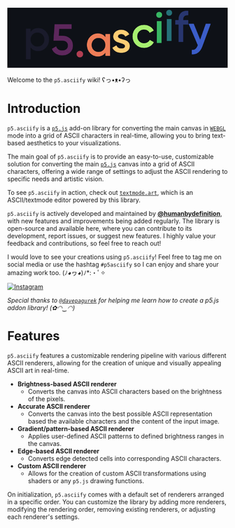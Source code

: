 <p align="center">
  <img src="https://github.com/humanbydefinition/p5.asciify/raw/main/repo_assets/p5.asciify.animated-logo.gif" />
</p>

Welcome to the `p5.asciify` wiki! ʕっ•ᴥ•ʔっ

# Introduction

`p5.asciify` is a [`p5.js`](https://p5js.org/) add-on library for converting the main canvas in [`WEBGL`](https://p5js.org/reference/p5/WEBGL/) mode into a grid of ASCII characters in real-time, allowing you to bring text-based aesthetics to your visualizations.

The main goal of `p5.asciify` is to provide an easy-to-use, customizable solution for converting the main [`p5.js`](https://p5js.org/) canvas into a grid of ASCII characters, offering a wide range of settings to adjust the ASCII rendering to specific needs and artistic vision.

To see `p5.asciify` in action, check out [`textmode.art`](https://textmode.art/), which is an ASCII/textmode editor powered by this library.

`p5.asciify` is actively developed and maintained by [**@humanbydefinition**](https://github.com/humanbydefinition), with new features and improvements being added regularly. The library is open-source and available here, where you can contribute to its development, report issues, or suggest new features. I highly value your feedback and contributions, so feel free to reach out!

I would love to see your creations using `p5.asciify`! Feel free to tag me on social media or use the hashtag `#p5asciify` so I can enjoy and share your amazing work too. (ﾉ◕ヮ◕)ﾉ*:・ﾟ✧ 

[![Instagram](https://img.shields.io/badge/Instagram-lightgrey?style=social&logo=instagram)](https://www.instagram.com/humanbydefinition/)

*Special thanks to [`@davepagurek`](https://github.com/davepagurek) for helping me learn how to create a p5.js addon library! (✿◠‿◠)*

# Features

`p5.asciify` features a customizable rendering pipeline with various different ASCII renderers, allowing for the creation of unique and visually appealing ASCII art in real-time.

- **Brightness-based ASCII renderer**
  - Converts the canvas into ASCII characters based on the brightness of the pixels.
- **Accurate ASCII renderer**
  - Converts the canvas into the best possible ASCII representation based the available characters and the content of the input image.
- **Gradient/pattern-based ASCII renderer**
  - Applies user-defined ASCII patterns to defined brightness ranges in the canvas.
- **Edge-based ASCII renderer**
  - Converts edge detected cells into corresponding ASCII characters.
- **Custom ASCII renderer**
  - Allows for the creation of custom ASCII transformations using shaders or any `p5.js` drawing functions.

On initialization, `p5.asciify` comes with a default set of renderers arranged in a specific order. You can customize the library by adding more renderers, modifying the rendering order, removing existing renderers, or adjusting each renderer's settings.